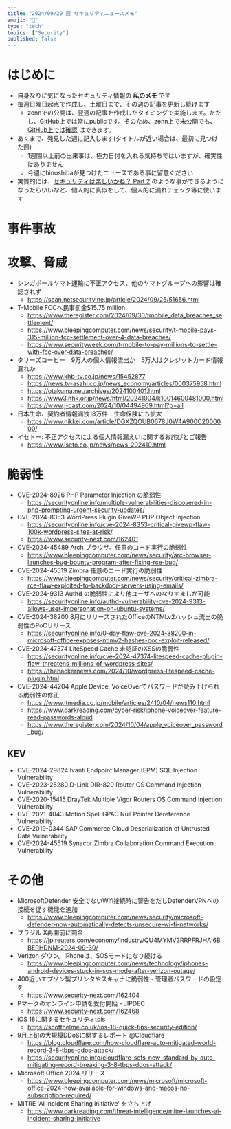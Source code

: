 ```yaml
---
title: "2024/09/29 週 セキュリティニュースメモ"
emoji: "🔖"
type: "tech"
topics: ["Security"]
published: false
---
```


# はじめに
* 自身なりに気になったセキュリティ情報の **私のメモ** です
* 毎週日曜日起点で作成し、土曜日まで、その週の記事を更新し続けます
    * zennでの公開は、翌週の記事を作成したタイミングで実施します。ただし、GitHub上では常にpublicです。そのため、zenn上で未公開でも、[GitHub上では確認](https://github.com/hinoshiba/zenn.dev/tree/main/articles) はできます。
* あくまで、発見した週に記入します(タイトルが近い場合は、最初に見つけた週)
    * 1週間以上前の出来事は、極力日付を入れる気持ちではいますが、確実性はありません
    * 今週にhinoshibaが見つけたニュースである事に留意ください
* 実質的には、[セキュリティは楽しいかね？ Part 2](https://negi.hatenablog.com/) のような事ができるようになったらいいなと、個人的に真似をして、個人的に漏れチェック等に使います

# 事件事故

# 攻撃、脅威

* シンガポールヤマト運輸に不正アクセス、他のヤマトグループへの影響は確認されず
    * https://scan.netsecurity.ne.jp/article/2024/09/25/51656.html
* T-Mobile FCCへ民事罰金$15.75 million
    * https://www.theregister.com/2024/09/30/tmobile_data_breaches_settlement/
    * https://www.bleepingcomputer.com/news/security/t-mobile-pays-315-million-fcc-settlement-over-4-data-breaches/
    * https://www.securityweek.com/t-mobile-to-pay-millions-to-settle-with-fcc-over-data-breaches/
* タリーズコーヒー　9万人の個人情報流出か　5万人はクレジットカード情報漏れか
    * https://www.khb-tv.co.jp/news/15452877
    * https://news.tv-asahi.co.jp/news_economy/articles/000375958.html
    * https://otakuma.net/archives/2024100401.html
    * https://www3.nhk.or.jp/news/html/20241004/k10014600481000.html
    * https://www.j-cast.com/2024/10/04494969.html?p=all
* 日本生命、契約者情報漏洩18万件　生命保険にも拡大
    * https://www.nikkei.com/article/DGXZQOUB0678J0W4A900C2000000/
* イセトー: 不正アクセスによる個人情報漏えいに関するお詫びとご報告
    * https://www.iseto.co.jp/news/news_202410.html

# 脆弱性
* CVE-2024-8926 PHP Parameter Injection の脆弱性
    * https://securityonline.info/multiple-vulnerabilities-discovered-in-php-prompting-urgent-security-updates/
* CVE-2024-8353 WordPress Plugin GiveWP PHP Object Injection
    * https://securityonline.info/cve-2024-8353-critical-givewp-flaw-100k-wordpress-sites-at-risk/  
    * https://www.security-next.com/162401
* CVE-2024-45489 Arch ブラウザ。任意のコード実行の脆弱性
    * https://www.bleepingcomputer.com/news/security/arc-browser-launches-bug-bounty-program-after-fixing-rce-bug/
* CVE-2024-45519 Zimbra 任意のコード実行の脆弱性
    * https://www.bleepingcomputer.com/news/security/critical-zimbra-rce-flaw-exploited-to-backdoor-servers-using-emails/
* CVE-2024-9313 Authd の脆弱性により他ユーザへのなりすましが可能
    * https://securityonline.info/authd-vulnerability-cve-2024-9313-allows-user-impersonation-on-ubuntu-systems/
* CVE-2024-38200 8月にリリースされたOfficeのNTMLv2ハッシュ流出の脆弱性のPoCリリース
    * https://securityonline.info/0-day-flaw-cve-2024-38200-in-microsoft-office-exposes-ntlmv2-hashes-poc-exploit-released/
* CVE-2024-47374 LiteSpeed Cache 未認証のXSSの脆弱性
    * https://securityonline.info/cve-2024-47374-litespeed-cache-plugin-flaw-threatens-millions-of-wordpress-sites/
    * https://thehackernews.com/2024/10/wordpress-litespeed-cache-plugin.html
* CVE-2024-44204 Apple Device, VoiceOverでパスワードが読み上げられる脆弱性の修正
    * https://www.itmedia.co.jp/mobile/articles/2410/04/news110.html
    * https://www.darkreading.com/cyber-risk/iphone-voiceover-feature-read-passwords-aloud
    * https://www.theregister.com/2024/10/04/apple_voiceover_password_bug/


## KEV
* CVE-2024-29824 Ivanti Endpoint Manager (EPM) SQL Injection Vulnerability
* CVE-2023-25280 D-Link DIR-820 Router OS Command Injection Vulnerability
* CVE-2020-15415 DrayTek Multiple Vigor Routers OS Command Injection Vulnerability
* CVE-2021-4043 Motion Spell GPAC Null Pointer Dereference Vulnerability
* CVE-2019-0344 SAP Commerce Cloud Deserialization of Untrusted Data Vulnerability
* CVE-2024-45519 Synacor Zimbra Collaboration Command Execution Vulnerability

# その他

* MicrosoftDefender 安全でないWifi接続時に警告をだしDefenderVPNへの接続を促す機能を追加 
    * https://www.bleepingcomputer.com/news/security/microsoft-defender-now-automatically-detects-unsecure-wi-fi-networks/
* ブラジル X再開前に罰金
    * https://jp.reuters.com/economy/industry/QU4MYMV3RRPFRJHAI6BBERHDNM-2024-09-30/ 
* Verizon ダウン。iPhoneは、SOSモードになり続ける
    * https://www.bleepingcomputer.com/news/technology/iphones-android-devices-stuck-in-sos-mode-after-verizon-outage/    
* 400近いエプソン製プリンタやスキャナに脆弱性 - 管理者パスワードの設定を
    * https://www.security-next.com/162404
* Pマークのオンライン申請を受付開始 - JIPDEC
    * https://www.security-next.com/162468
* iOS 18に関するセキュリティtpis
    * https://scotthelme.co.uk/ios-18-quick-tips-security-edition/
* 9月上旬の大規模DDoSに関するレポート @Cloudflare
    * https://blog.cloudflare.com/how-cloudflare-auto-mitigated-world-record-3-8-tbps-ddos-attack/
    * https://securityonline.info/cloudflare-sets-new-standard-by-auto-mitigating-record-breaking-3-8-tbps-ddos-attack/
* Microsoft Office 2024 リリース
    * https://www.bleepingcomputer.com/news/microsoft/microsoft-office-2024-now-available-for-windows-and-macos-no-subscription-required/
* MITRE 'AI Incident Sharing initiative' を立ち上げ
    * https://www.darkreading.com/threat-intelligence/mitre-launches-ai-incident-sharing-initiative
